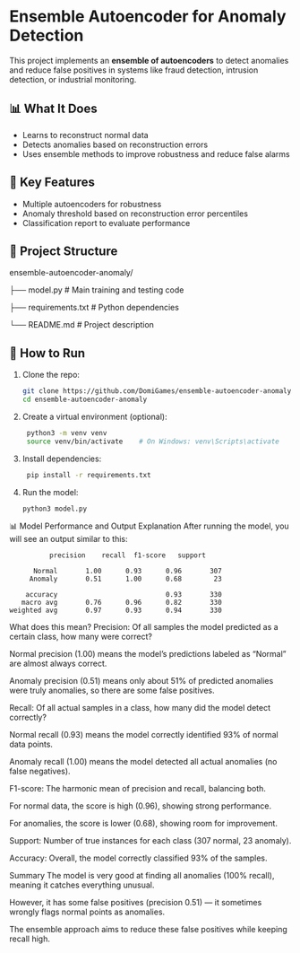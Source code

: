
# Ensemble Autoencoder for Anomaly Detection

This project implements an **ensemble of autoencoders** to detect anomalies and reduce false positives in systems like fraud detection, intrusion detection, or industrial monitoring.

## 📊 What It Does
- Learns to reconstruct normal data
- Detects anomalies based on reconstruction errors
- Uses ensemble methods to improve robustness and reduce false alarms

## 🧠 Key Features
- Multiple autoencoders for robustness
- Anomaly threshold based on reconstruction error percentiles
- Classification report to evaluate performance

## 📁 Project Structure
ensemble-autoencoder-anomaly/

├── model.py # Main training and testing code

├── requirements.txt # Python dependencies

└── README.md # Project description

## 🚀 How to Run

1. Clone the repo:
    ```bash
    git clone https://github.com/DomiGames/ensemble-autoencoder-anomaly.git
    cd ensemble-autoencoder-anomaly
    ```

2. Create a virtual environment (optional):
   ```bash
    python3 -m venv venv
    source venv/bin/activate    # On Windows: venv\Scripts\activate
   ```

4. Install dependencies:
   ```bash
    pip install -r requirements.txt
   ```

5. Run the model:
    ```bash
    python3 model.py
    ```

📊 Model Performance and Output Explanation
After running the model, you will see an output similar to this:

              precision    recall  f1-score   support

          Normal       1.00      0.93      0.96       307
         Anomaly       0.51      1.00      0.68        23

        accuracy                           0.93       330
       macro avg       0.76      0.96      0.82       330
    weighted avg       0.97      0.93      0.94       330

What does this mean?
Precision: Of all samples the model predicted as a certain class, how many were correct?

Normal precision (1.00) means the model’s predictions labeled as “Normal” are almost always correct.

Anomaly precision (0.51) means only about 51% of predicted anomalies were truly anomalies, so there are some false positives.

Recall: Of all actual samples in a class, how many did the model detect correctly?

Normal recall (0.93) means the model correctly identified 93% of normal data points.

Anomaly recall (1.00) means the model detected all actual anomalies (no false negatives).

F1-score: The harmonic mean of precision and recall, balancing both.

For normal data, the score is high (0.96), showing strong performance.

For anomalies, the score is lower (0.68), showing room for improvement.

Support: Number of true instances for each class (307 normal, 23 anomaly).

Accuracy: Overall, the model correctly classified 93% of the samples.

Summary
The model is very good at finding all anomalies (100% recall), meaning it catches everything unusual.

However, it has some false positives (precision 0.51) — it sometimes wrongly flags normal points as anomalies.

The ensemble approach aims to reduce these false positives while keeping recall high.
